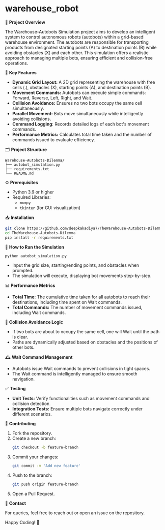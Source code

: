 # warehouse_robot

🚀 **Project Overview**

The Warehouse-Autobots Simulation project aims to develop an intelligent system to control autonomous robots (autobots) within a grid-based warehouse environment. The autobots are responsible for transporting products from designated starting points (A) to destination points (B) while avoiding obstacles (X) and each other. This simulation offers a realistic approach to managing multiple bots, ensuring efficient and collision-free operations.

🔑 **Key Features**

- **Dynamic Grid Layout:** A 2D grid representing the warehouse with free cells (.), obstacles (X), starting points (A), and destination points (B).
- **Movement Commands:** Autobots can execute simple commands: Forward, Reverse, Left, Right, and Wait.
- **Collision Avoidance:** Ensures no two bots occupy the same cell simultaneously.
- **Parallel Movement:** Bots move simultaneously while intelligently avoiding collisions.
- **Command Logging:** Records detailed logs of each bot's movement commands.
- **Performance Metrics:** Calculates total time taken and the number of commands issued to evaluate efficiency.

🗂️ **Project Structure**

```
Warehouse-Autobots-Dilemma/
├── autobot_simulation.py
├── requirements.txt
└── README.md
```

⚙️ **Prerequisites**

- Python 3.6 or higher
- Required Libraries:
  - `numpy`
  - `tkinter` (for GUI visualization)

📥 **Installation**

```bash
git clone https://github.com/deepkakadiya7/TheWarehouse-Autobots-Dilemma.git
cd TheWarehouse-Autobots-Dilemma
pip install -r requirements.txt
```

🚀 **How to Run the Simulation**

```bash
python autobot_simulation.py
```

- Input the grid size, starting/ending points, and obstacles when prompted.
- The simulation will execute, displaying bot movements step-by-step.

📊 **Performance Metrics**

- **Total Time:** The cumulative time taken for all autobots to reach their destinations, including time spent on Wait commands.
- **Total Commands:** The number of movement commands issued, including Wait commands.

🤖 **Collision Avoidance Logic**

- If two bots are about to occupy the same cell, one will Wait until the path is clear.
- Paths are dynamically adjusted based on obstacles and the positions of other bots.

🕰️ **Wait Command Management**

- Autobots issue Wait commands to prevent collisions in tight spaces.
- The Wait command is intelligently managed to ensure smooth navigation.

✅ **Testing**

- **Unit Tests:** Verify functionalities such as movement commands and collision detection.
- **Integration Tests:** Ensure multiple bots navigate correctly under different scenarios.

🤝 **Contributing**

1. Fork the repository.
2. Create a new branch:
   ```bash
   git checkout -b feature-branch
   ```
3. Commit your changes:
   ```bash
   git commit -m 'Add new feature'
   ```
4. Push to the branch:
   ```bash
   git push origin feature-branch
   ```
5. Open a Pull Request.

📧 **Contact**

For queries, feel free to reach out or open an issue on the repository.

Happy Coding! 🚀

